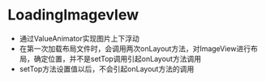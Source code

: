 # LoadingImagevIew
* 通过ValueAnimator实现图片上下浮动
* 在第一次加载布局文件时，会调用两次onLayout方法，对ImageView进行布局，确定位置，并不是setTop调用引起onLayout方法调用
* setTop方法设置值以后，不会引起onLayout方法的调用
